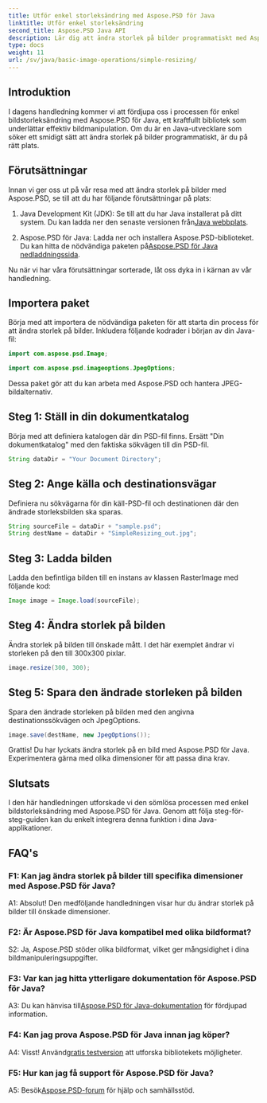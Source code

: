 ```yaml
---
title: Utför enkel storleksändring med Aspose.PSD för Java
linktitle: Utför enkel storleksändring
second_title: Aspose.PSD Java API
description: Lär dig att ändra storlek på bilder programmatiskt med Aspose.PSD för Java. Följ vår steg-för-steg-guide för effektiv bildmanipulation.
type: docs
weight: 11
url: /sv/java/basic-image-operations/simple-resizing/
---
```

## Introduktion

I dagens handledning kommer vi att fördjupa oss i processen för enkel bildstorleksändring med Aspose.PSD för Java, ett kraftfullt bibliotek som underlättar effektiv bildmanipulation. Om du är en Java-utvecklare som söker ett smidigt sätt att ändra storlek på bilder programmatiskt, är du på rätt plats.

## Förutsättningar

Innan vi ger oss ut på vår resa med att ändra storlek på bilder med Aspose.PSD, se till att du har följande förutsättningar på plats:

1. Java Development Kit (JDK): Se till att du har Java installerat på ditt system. Du kan ladda ner den senaste versionen från[Java webbplats](https://www.oracle.com/java/).

2.  Aspose.PSD för Java: Ladda ner och installera Aspose.PSD-biblioteket. Du kan hitta de nödvändiga paketen på[Aspose.PSD för Java nedladdningssida](https://releases.aspose.com/psd/java/).

Nu när vi har våra förutsättningar sorterade, låt oss dyka in i kärnan av vår handledning.

## Importera paket

Börja med att importera de nödvändiga paketen för att starta din process för att ändra storlek på bilder. Inkludera följande kodrader i början av din Java-fil:

```java
import com.aspose.psd.Image;

import com.aspose.psd.imageoptions.JpegOptions;
```

Dessa paket gör att du kan arbeta med Aspose.PSD och hantera JPEG-bildalternativ.

## Steg 1: Ställ in din dokumentkatalog

Börja med att definiera katalogen där din PSD-fil finns. Ersätt "Din dokumentkatalog" med den faktiska sökvägen till din PSD-fil.

```java
String dataDir = "Your Document Directory";
```

## Steg 2: Ange källa och destinationsvägar

Definiera nu sökvägarna för din käll-PSD-fil och destinationen där den ändrade storleksbilden ska sparas.

```java
String sourceFile = dataDir + "sample.psd";
String destName = dataDir + "SimpleResizing_out.jpg";
```

## Steg 3: Ladda bilden

Ladda den befintliga bilden till en instans av klassen RasterImage med följande kod:

```java
Image image = Image.load(sourceFile);
```

## Steg 4: Ändra storlek på bilden

Ändra storlek på bilden till önskade mått. I det här exemplet ändrar vi storleken på den till 300x300 pixlar.

```java
image.resize(300, 300);
```

## Steg 5: Spara den ändrade storleken på bilden

Spara den ändrade storleken på bilden med den angivna destinationssökvägen och JpegOptions.

```java
image.save(destName, new JpegOptions());
```

Grattis! Du har lyckats ändra storlek på en bild med Aspose.PSD för Java. Experimentera gärna med olika dimensioner för att passa dina krav.

## Slutsats

I den här handledningen utforskade vi den sömlösa processen med enkel bildstorleksändring med Aspose.PSD för Java. Genom att följa steg-för-steg-guiden kan du enkelt integrera denna funktion i dina Java-applikationer.

## FAQ's

### F1: Kan jag ändra storlek på bilder till specifika dimensioner med Aspose.PSD för Java?

A1: Absolut! Den medföljande handledningen visar hur du ändrar storlek på bilder till önskade dimensioner.

### F2: Är Aspose.PSD för Java kompatibel med olika bildformat?

S2: Ja, Aspose.PSD stöder olika bildformat, vilket ger mångsidighet i dina bildmanipuleringsuppgifter.

### F3: Var kan jag hitta ytterligare dokumentation för Aspose.PSD för Java?

 A3: Du kan hänvisa till[Aspose.PSD för Java-dokumentation](https://reference.aspose.com/psd/java/) för fördjupad information.

### F4: Kan jag prova Aspose.PSD för Java innan jag köper?

 A4: Visst! Använd[gratis testversion](https://releases.aspose.com/) att utforska bibliotekets möjligheter.

### F5: Hur kan jag få support för Aspose.PSD för Java?

 A5: Besök[Aspose.PSD-forum](https://forum.aspose.com/c/psd/34) för hjälp och samhällsstöd.